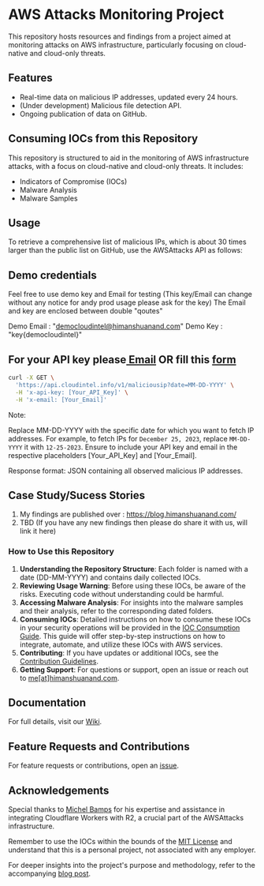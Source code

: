# AWS Attacks Monitoring Project

This repository hosts resources and findings from a project aimed at monitoring attacks on AWS infrastructure, particularly focusing on cloud-native and cloud-only threats.

## Features
- Real-time data on malicious IP addresses, updated every 24 hours.
- (Under development) Malicious file detection API.
- Ongoing publication of data on GitHub.
  
## Consuming IOCs from this Repository

This repository is structured to aid in the monitoring of AWS infrastructure attacks, with a focus on cloud-native and cloud-only threats. It includes:

- Indicators of Compromise (IOCs)
- Malware Analysis
- Malware Samples

## Usage

To retrieve a comprehensive list of malicious IPs, which is about 30 times larger than the public list on GitHub, use the AWSAttacks API as follows:

## Demo credentials

Feel free to use demo key and Email for testing (This key/Email can change without any notice for andy prod usage please ask for the key)
The Email and key are enclosed between double "qoutes"

Demo Email : "democloudintel@himanshuanand.com"
Demo Key   : "key{democloudintel}"

## For your API key please[ Email](mailto:me@himanshuanand.com) OR fill this [form](https://forms.gle/Eo163CxUssNE1S7z7)

```bash
curl -X GET \
  'https://api.cloudintel.info/v1/maliciousip?date=MM-DD-YYYY' \
  -H 'x-api-key: [Your_API_Key]' \
  -H 'x-email: [Your_Email]'
```
Note:

Replace MM-DD-YYYY with the specific date for which you want to fetch IP addresses. For example, to fetch IPs for `December 25, 2023`, replace `MM-DD-YYYY` it with `12-25-2023`.
Ensure to include your API key and email in the respective placeholders [Your_API_Key] and [Your_Email].

Response format: JSON containing all observed malicious IP addresses.

## Case Study/Sucess Stories
1. My findings are published over : https://blog.himanshuanand.com/
2. TBD (If you have any new findings then please do share it with us, will link it here) 


### How to Use this Repository

1. **Understanding the Repository Structure**: Each folder is named with a date (DD-MM-YYYY) and contains daily collected IOCs.
2. **Reviewing Usage Warning**: Before using these IOCs, be aware of the risks. Executing code without understanding could be harmful.
3. **Accessing Malware Analysis**: For insights into the malware samples and their analysis, refer to the corresponding dated folders.
4. **Consuming IOCs**: Detailed instructions on how to consume these IOCs in your security operations will be provided in the [IOC Consumption Guide](IOC_CONSUMPTION.md). This guide will offer step-by-step instructions on how to integrate, automate, and utilize these IOCs with AWS services.
5. **Contributing**: If you have updates or additional IOCs, see the [Contribution Guidelines](CONTRIBUTING.md).
6. **Getting Support**: For questions or support, open an issue or reach out to [me[at]himanshuanand.com](mailto:me@himanshuanand.com).

## Documentation
For full details, visit our [Wiki](https://github.com/unknownhad/AWSAttacks/wiki/Welcome-to-the-AWSAttacks-Wiki).

## Feature Requests and Contributions
For feature requests or contributions, open an [issue](https://github.com/unknownhad/AWSAttacks/issues).

## Acknowledgements
Special thanks to [Michel Bamps](https://github.com/michelbamps) for his expertise and assistance in integrating Cloudflare Workers with R2, a crucial part of the AWSAttacks infrastructure.

Remember to use the IOCs within the bounds of the [MIT License](LICENSE) and understand that this is a personal project, not associated with any employer.

For deeper insights into the project's purpose and methodology, refer to the accompanying [blog post]([blog.himanshuanand.com](https://blog.himanshuanand.com/posts/announcingawsattacks/)).
